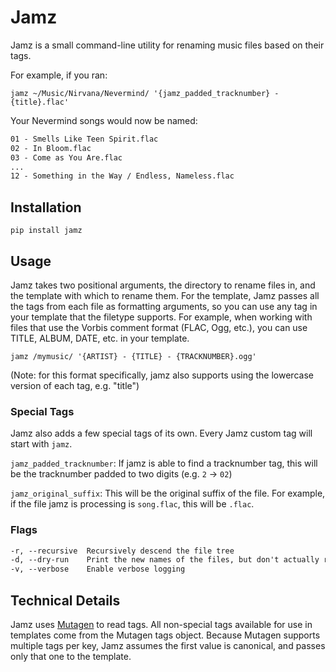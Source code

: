# Jamz

Jamz is a small command-line utility for renaming music files based on their tags.

For example, if you ran:

`jamz ~/Music/Nirvana/Nevermind/ '{jamz_padded_tracknumber} - {title}.flac'`

Your Nevermind songs would now be named:

```txt
01 - Smells Like Teen Spirit.flac
02 - In Bloom.flac
03 - Come as You Are.flac
...
12 - Something in the Way / Endless, Nameless.flac
```

## Installation

`pip install jamz`

## Usage

Jamz takes two positional arguments, the directory to rename files in, and the template with which to rename them.
For the template, Jamz passes all the tags from each file as formatting arguments, so you can use any tag in your template that the filetype supports.
For example, when working with files that use the Vorbis comment format (FLAC, Ogg, etc.), you can use TITLE, ALBUM, DATE, etc. in your template.

`jamz /mymusic/ '{ARTIST} - {TITLE} - {TRACKNUMBER}.ogg'`

(Note: for this format specifically, jamz also supports using the lowercase version of each tag, e.g. "title")

### Special Tags

Jamz also adds a few special tags of its own. Every Jamz custom tag will start with `jamz`.

`jamz_padded_tracknumber`: If jamz is able to find a tracknumber tag, this will be the tracknumber padded to two digits (e.g. `2` -> `02`)

`jamz_original_suffix`: This will be the original suffix of the file. For example, if the file jamz is processing is `song.flac`, this will be `.flac`.

### Flags

```txt
-r, --recursive  Recursively descend the file tree
-d, --dry-run    Print the new names of the files, but don't actually rename them
-v, --verbose    Enable verbose logging
```

## Technical Details

Jamz uses [Mutagen](https://mutagen.readthedocs.io/en/latest/) to read tags.
All non-special tags available for use in templates come from the Mutagen tags object.
Because Mutagen supports multiple tags per key, Jamz assumes the first value is canonical, and passes only that one to the template.
